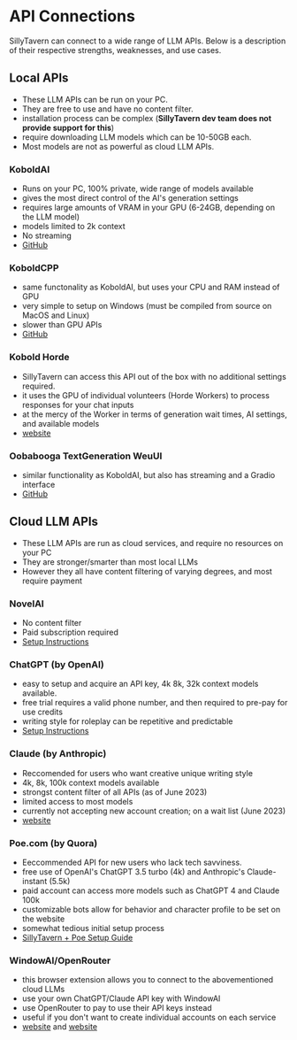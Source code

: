# API Connections

SillyTavern can connect to a wide range of LLM APIs.
Below is a description of their respective strengths, weaknesses, and use cases.

## Local APIs

- These LLM APIs can be run on your PC.
- They are free to use and have no content filter.
- installation process can be complex (**SillyTavern dev team does not provide support for this**)
- require downloading LLM models which can be 10-50GB each.
- Most models are not as powerful as cloud LLM APIs.

### KoboldAI

- Runs on your PC, 100% private, wide range of models available
- gives the most direct control of the AI's generation settings
- requires large amounts of VRAM in your GPU (6-24GB, depending on the LLM model)
- models limited to 2k context
- No streaming
- [GitHub](https://github.com/KoboldAI/KoboldAI-Client)

### KoboldCPP

- same functonality as KoboldAI, but uses your CPU and RAM instead of GPU
- very simple to setup on Windows (must be compiled from source on MacOS and Linux)
- slower than GPU APIs
- [GitHub](https://github.com/LostRuins/koboldcpp)

### Kobold Horde

- SillyTavern can access this API out of the box with no additional settings required.
- it uses the GPU of individual volunteers (Horde Workers) to process responses for your chat inputs
- at the mercy of the Worker in terms of generation wait times, AI settings, and available models
- [website](https://horde.koboldai.net)

### Oobabooga TextGeneration WeuUI

- similar functionality as KoboldAI, but also has streaming and a Gradio interface
- [GitHub](https://horde.koboldai.net)

## Cloud LLM APIs

- These LLM APIs are run as cloud services, and require no resources on your PC
- They are stronger/smarter than most local LLMs
- However they all have content filtering of varying degrees, and most require payment

### NovelAI

- No content filter
- Paid subscription required
- [Setup Instructions](https://docs.sillytavern.app/usage/api-connections/novelai/)

### ChatGPT (by OpenAI)

- easy to setup and acquire an API key, 4k 8k, 32k context models available.
- free trial requires a valid phone number, and then required to pre-pay for use credits
- writing style for roleplay can be repetitive and predictable
- [Setup Instructions](https://docs.sillytavern.app/usage/api-connections/openai/)

### Claude (by Anthropic)

- Reccomended for users who want creative unique writing style
- 4k, 8k, 100k context models available
- strongst content filter of all APIs (as of June 2023)
- limited access to most models
- currently not accepting new account creation; on a wait list (June 2023)
- [website](https://www.anthropic.com/index/introducing-claude)

### Poe.com (by Quora)

- Eeccommended API for new users who lack tech savviness.
- free use of OpenAI's ChatGPT 3.5 turbo (4k) and Anthropic's Claude-instant (5.5k)
- paid account can access more models such as ChatGPT 4 and Claude 100k
- customizable bots allow for behavior and character profile to be set on the website
- somewhat tedious initial setup process
- [SillyTavern + Poe Setup Guide](https://docs.sillytavern.app/usage/api-connections/poe/)

### WindowAI/OpenRouter

- this browser extension allows you to connect to the abovementioned cloud LLMs
- use your own ChatGPT/Claude API key with WindowAI
- use OpenRouter to pay to use their API keys instead
- useful if you don't want to create individual accounts on each service
- [website](https://windowai.io) and [website](https://openrouter.ai)
